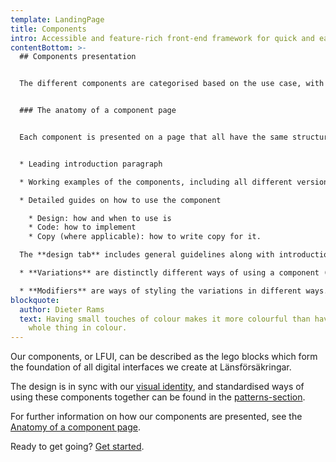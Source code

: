 ```yaml
---
template: LandingPage
title: Components
intro: Accessible and feature-rich front-end framework for quick and easy web development at Länsförsäkringar.
contentBottom: >-
  ## Components presentation


  The different components are categorised based on the use case, with visual examples for each component on the category pages so that you easily can find the component you need.


  ### The anatomy of a component page


  Each component is presented on a page that all have the same structure:


  * Leading introduction paragraph

  * Working examples of the components, including all different versions and options

  * Detailed guides on how to use the component

    * Design: how and when to use is
    * Code: how to implement
    * Copy (where applicable): how to write copy for it.

  The **design tab** includes general guidelines along with introductions to the different variations and modifiers.

  * **Variations** are distinctly different ways of using a component (e.g. buttons are divided into [three variations](/components/web/button-and-links/buttons#variations) on the web: primary, secondary and log in).

  * **Modifiers** are ways of styling the variations in different ways. These stylings can be either specific to a variation or general for all variations (for example, primary buttons on the web have both [specific modifiers](/components/web/button-and-links/buttons#modifier-for-primary-buttons) and [general modifiers](/components/web/button-and-links/buttons#modifiers) which they share with all buttons).
blockquote:
  author: Dieter Rams
  text: Having small touches of colour makes it more colourful than having the
    whole thing in colour.
---
```


Our components, or LFUI, can be described as the lego blocks which form the foundation of all digital interfaces we create at Länsförsäkringar.

The design is in sync with our [visual identity](/visual-identity), and standardised ways of using these components together can be found in the [patterns-section](/patterns).

For further information on how our components are presented, see the [Anatomy of a component page](#the-anatomy-of-a-component-page).

Ready to get going? [Get started](/foundations/getting-started/developer).
